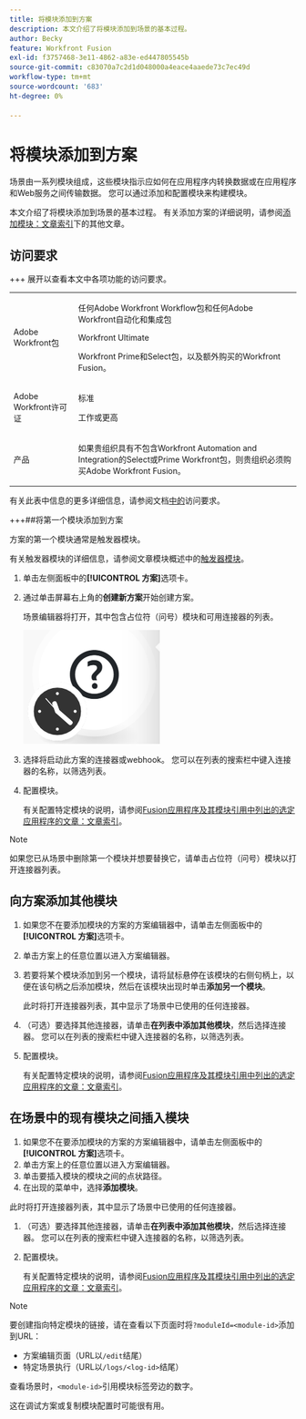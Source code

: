```yaml
---
title: 将模块添加到方案
description: 本文介绍了将模块添加到场景的基本过程。
author: Becky
feature: Workfront Fusion
exl-id: f3757468-3e11-4862-a83e-ed447805545b
source-git-commit: c83070a7c2d1d048000a4eace4aaede73c7ec49d
workflow-type: tm+mt
source-wordcount: '683'
ht-degree: 0%

---
```


# 将模块添加到方案

场景由一系列模块组成，这些模块指示应如何在应用程序内转换数据或在应用程序和Web服务之间传输数据。 您可以通过添加和配置模块来构建模块。

本文介绍了将模块添加到场景的基本过程。 有关添加方案的详细说明，请参阅[添加模块：文章索引](/help/workfront-fusion/create-scenarios/add-modules/add-modules-toc.md)下的其他文章。

## 访问要求

+++ 展开以查看本文中各项功能的访问要求。

<table style="table-layout:auto">
 <col> 
 <col> 
 <tbody> 
  <tr> 
   <td role="rowheader">Adobe Workfront包</td> 
   <td> <p>任何Adobe Workfront Workflow包和任何Adobe Workfront自动化和集成包</p><p>Workfront Ultimate</p><p>Workfront Prime和Select包，以及额外购买的Workfront Fusion。</p> </td> 
  </tr> 
  <tr data-mc-conditions=""> 
   <td role="rowheader">Adobe Workfront许可证</td> 
   <td> <p>标准</p><p>工作或更高</p> </td> 
  </tr> 
  <tr> 
   <td role="rowheader">产品</td> 
   <td>
   <p>如果贵组织具有不包含Workfront Automation and Integration的Select或Prime Workfront包，则贵组织必须购买Adobe Workfront Fusion。</li></ul>
   </td> 
  </tr>
 </tbody> 
</table>

有关此表中信息的更多详细信息，请参阅文档[中的](/help/workfront-fusion/references/licenses-and-roles/access-level-requirements-in-documentation.md)访问要求。

+++##将第一个模块添加到方案

方案的第一个模块通常是触发器模块。

有关触发器模块的详细信息，请参阅文章模块概述中的[触发器模块](/help/workfront-fusion/get-started-with-fusion/understand-fusion/module-overview.md#trigger-modules)。

1. 单击左侧面板中的&#x200B;**[!UICONTROL 方案]**&#x200B;选项卡。
1. 通过单击屏幕右上角的&#x200B;**创建新方案**&#x200B;开始创建方案。

   场景编辑器将打开，其中包含占位符（问号）模块和可用连接器的列表。

   ![占位符模块](assets/placeholder-module.png)

1. 选择将启动此方案的连接器或webhook。 您可以在列表的搜索栏中键入连接器的名称，以筛选列表。
1. 配置模块。

   有关配置特定模块的说明，请参阅[Fusion应用程序及其模块引用中列出的选定应用程序的文章：文章索引](/help/workfront-fusion/references/apps-and-modules/apps-and-modules-toc.md)。

>[!NOTE]
>
>如果您已从场景中删除第一个模块并想要替换它，请单击占位符（问号）模块以打开连接器列表。

## 向方案添加其他模块

1. 如果您不在要添加模块的方案的方案编辑器中，请单击左侧面板中的&#x200B;**[!UICONTROL 方案]**&#x200B;选项卡。
1. 单击方案上的任意位置以进入方案编辑器。
1. 若要将某个模块添加到另一个模块，请将鼠标悬停在该模块的右侧句柄上，以便在该句柄之后添加模块，然后在该模块出现时单击&#x200B;**添加另一个模块**。

   此时将打开连接器列表，其中显示了场景中已使用的任何连接器。

1. （可选）要选择其他连接器，请单击&#x200B;**在列表中添加其他模块**，然后选择连接器。 您可以在列表的搜索栏中键入连接器的名称，以筛选列表。
1. 配置模块。

   有关配置特定模块的说明，请参阅[Fusion应用程序及其模块引用中列出的选定应用程序的文章：文章索引](/help/workfront-fusion/references/apps-and-modules/apps-and-modules-toc.md)。

## 在场景中的现有模块之间插入模块

1. 如果您不在要添加模块的方案的方案编辑器中，请单击左侧面板中的&#x200B;**[!UICONTROL 方案]**&#x200B;选项卡。
1. 单击方案上的任意位置以进入方案编辑器。
1. 单击要插入模块的模块之间的点状路径。
1. 在出现的菜单中，选择&#x200B;**添加模块**。

此时将打开连接器列表，其中显示了场景中已使用的任何连接器。

1. （可选）要选择其他连接器，请单击&#x200B;**在列表中添加其他模块**，然后选择连接器。 您可以在列表的搜索栏中键入连接器的名称，以筛选列表。
1. 配置模块。

   有关配置特定模块的说明，请参阅[Fusion应用程序及其模块引用中列出的选定应用程序的文章：文章索引](/help/workfront-fusion/references/apps-and-modules/apps-and-modules-toc.md)。

>[!NOTE]
>
>要创建指向特定模块的链接，请在查看以下页面时将`?moduleId=<module-id>`添加到URL：
>
>* 方案编辑页面（URL以`/edit`结尾）
>* 特定场景执行（URL以`/logs/<log-id>`结尾）
>
>查看场景时，`<module-id>`引用模块标签旁边的数字。
>
>这在调试方案或复制模块配置时可能很有用。
